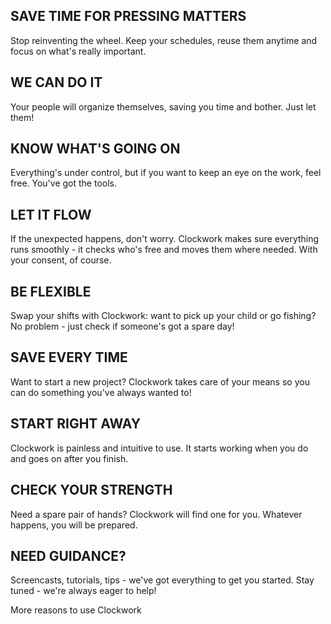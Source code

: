 ## SAVE TIME FOR PRESSING MATTERS

Stop reinventing the wheel. Keep your schedules, reuse them anytime and focus on what's really important.

## WE CAN DO IT 

Your people will organize themselves, saving you time and bother. Just let them!  

## KNOW WHAT'S GOING ON 

Everything's under control, but if you want to keep an eye on the work, feel free. You've got the tools. 

## LET IT FLOW

If the unexpected happens, don't worry. Clockwork makes sure everything runs smoothly - it checks who's free and moves them where needed. With your consent, of course.

## BE FLEXIBLE

Swap your shifts with Clockwork: want to pick up your child or go fishing? No problem - just check if someone's got a spare day!

## SAVE EVERY TIME

Want to start a new project? Clockwork takes care of your means so you can do something you've always wanted to!

## START RIGHT AWAY

Clockwork is painless and intuitive to use. It starts working when you do and goes on after you finish. 

## CHECK YOUR STRENGTH

Need a spare pair of hands? Clockwork will find one for you. Whatever happens, you will be prepared.

## NEED GUIDANCE?

Screencasts, tutorials, tips - we've got everything to get you started. Stay tuned - we're always eager to help!



More reasons to use Clockwork




